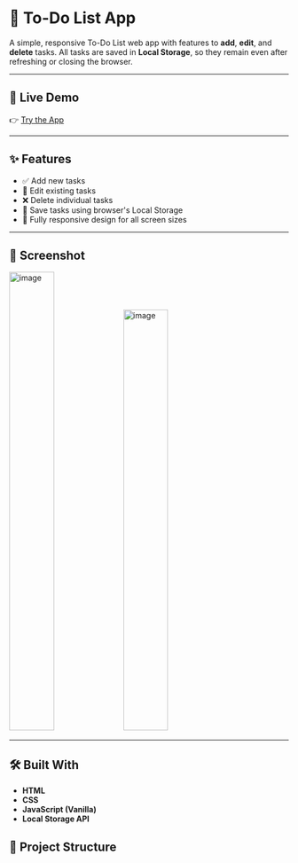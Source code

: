 # 📝 To-Do List App

A simple, responsive To-Do List web app with features to **add**, **edit**, and **delete** tasks. All tasks are saved in **Local Storage**, so they remain even after refreshing or closing the browser.

---

## 🔗 Live Demo

👉 [Try the App](https://spontaneous-parfait-fb10f9.netlify.app/)  


---

## ✨ Features

- ✅ Add new tasks  
- 📝 Edit existing tasks  
- ❌ Delete individual tasks  
- 💾 Save tasks using browser's Local Storage  
- 📱 Fully responsive design for all screen sizes

---

## 📸 Screenshot

<p>
<img width="40%" height="827" alt="image" src="https://github.com/user-attachments/assets/cf6b9e0d-8f92-442f-8176-41671e50dd81" />
<img width="40%" height="759" alt="image" src="https://github.com/user-attachments/assets/81804eb1-6fa5-46c6-ba61-d4fa10732916" />
</p>



---

## 🛠️ Built With

- **HTML**
- **CSS**
- **JavaScript (Vanilla)**
- **Local Storage API**



## 📂 Project Structure


